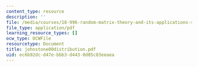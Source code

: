 ```yaml
---
content_type: resource
description: ''
file: /media/courses/18-996-random-matrix-theory-and-its-applications-spring-2004/ec6b92dcd47ebbb3d4430d85c83eeaea_johnstone00distribution.pdf
file_type: application/pdf
learning_resource_types: []
ocw_type: OCWFile
resourcetype: Document
title: johnstone00distribution.pdf
uid: ec6b92dc-d47e-bbb3-d443-0d85c83eeaea
---
```

